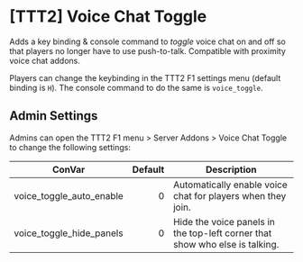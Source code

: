 # \[TTT2\] Voice Chat Toggle

Adds a key binding & console command to _toggle_ voice chat on and off so that players no longer have to use push-to-talk.
Compatible with proximity voice chat addons.

Players can change the keybinding in the TTT2 F1 settings menu (default binding is `H`).
The console command to do the same is `voice_toggle`.

## Admin Settings

Admins can open the TTT2 F1 menu > Server Addons > Voice Chat Toggle to change the following settings:

| ConVar                   | Default | Description                                                                 |
| ------------------------ | ------: | --------------------------------------------------------------------------- |
| voice_toggle_auto_enable |       0 | Automatically enable voice chat for players when they join.                 |
| voice_toggle_hide_panels |       0 | Hide the voice panels in the top-left corner that show who else is talking. |
